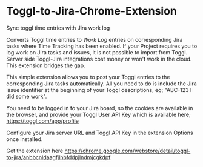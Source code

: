 # Toggl-to-Jira-Chrome-Extension
Sync toggl time entries with Jira work log


Converts Toggl time entries to *Work Log* entries on corresponding Jira tasks where Time Tracking has been enabled.
If your Project requires you to log work on Jira tasks and issues, it is not possible to import from Toggl. Server side Toggl-Jira integrations cost money or won't work in the cloud. This extension bridges the gap.

This simple extension allows you to post your Toggl entries to the corresponding Jira tasks automatically. All you need to do is include the Jira issue identifier at the beginning of your Toggl descriptions, eg; "ABC-123 I did some work".

You need to be logged in to your Jira board, so the cookies are available in the browser, and provide your Toggl User API Key which is available here; https://toggl.com/app/profile

Configure your Jira server URL and Toggl API Key in the extension Options once installed.

Get the extension here
https://chrome.google.com/webstore/detail/toggl-to-jira/anbbcnldaagfjlhbfddpjlndmjcgkdpf
